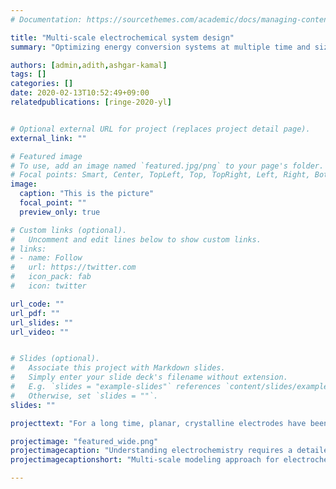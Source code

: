 ```yaml
---
# Documentation: https://sourcethemes.com/academic/docs/managing-content/

title: "Multi-scale electrochemical system design"
summary: "Optimizing energy conversion systems at multiple time and size scales, from atomic to continuum."

authors: [admin,adith,ashgar-kamal]
tags: []
categories: []
date: 2020-02-13T10:52:49+09:00
relatedpublications: [ringe-2020-yl]


# Optional external URL for project (replaces project detail page).
external_link: ""

# Featured image
# To use, add an image named `featured.jpg/png` to your page's folder.
# Focal points: Smart, Center, TopLeft, Top, TopRight, Left, Right, BottomLeft, Bottom, BottomRight.
image:
  caption: "This is the picture"
  focal_point: ""
  preview_only: true

# Custom links (optional).
#   Uncomment and edit lines below to show custom links.
# links:
# - name: Follow
#   url: https://twitter.com
#   icon_pack: fab
#   icon: twitter

url_code: ""
url_pdf: ""
url_slides: ""
url_video: ""


# Slides (optional).
#   Associate this project with Markdown slides.
#   Simply enter your slide deck's filename without extension.
#   E.g. `slides = "example-slides"` references `content/slides/example-slides.md`.
#   Otherwise, set `slides = ""`.
slides: ""

projecttext: "For a long time, planar, crystalline electrodes have been predominantly used to catalyze energy conversion processes. The simplicity of these systems enabled DFT simulations to unravel binding energy descriptors for electrocatalytic activity and develop efficient catalyst screening approaches. However, the intrinsic limitations of electrode engineering in two dimensions has triggered developments towards the use of 3D-structured electrodes. Nowadays, in particular the use of porous electrodes, enables to selectively design the arrangement, strain, environment and volume density of active sites and maximize the mass-loading based activity of expensive catalysts. Porous electrodes are thus a state-of-the-art means for many electrochemical reactions, such as ORR, HER and OER. Particularly strong effects have been found for CO<sub>2</sub> and CO reduction, with critical enhancements of valuable C<sub>2+</sub> (carbohydrates and alcohols at least two carbon atoms) product formation on copper, and CO formation on gold and silver. Despite the significance of these effects in a wide range of energy conversion processes, the physical complexity of the systems has largely limited a detailed understanding and strategic design of porous electrodes. The goal of this NRF-funded project is to develop a cutting edge <i>multi-scale</i> framework for modeling electrochemical energy conversion in nano-structured electrodes. Ultimately, this is expected to lead to generalized design principles that take both mass transport and reaction kinetics into account."

projectimage: "featured_wide.png"
projectimagecaption: "Understanding electrochemistry requires a detailed modeling of electrochemical reaction kinetics, but also mass transport, both under applied bias potential. Porous electrodes give rise to particularly interesting mass transport phenomena, which interplay with reaction kinetics is only little understood."
projectimagecaptionshort: "Multi-scale modeling approach for electrochemical energy conversion."

---
```

